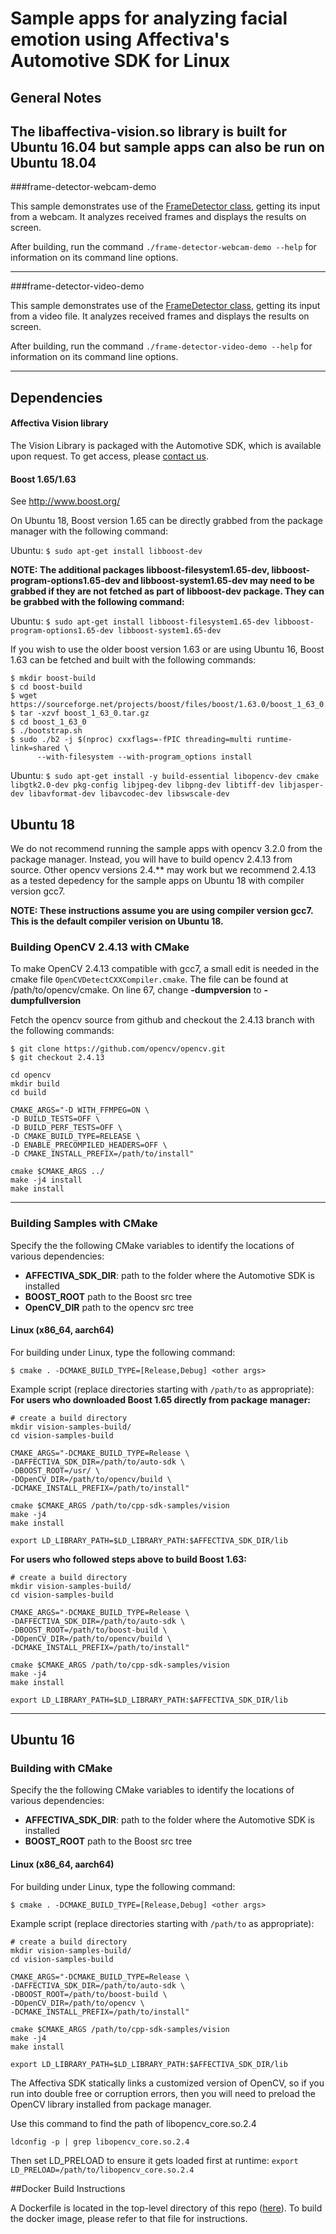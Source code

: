 # Sample apps for analyzing facial emotion using Affectiva's Automotive SDK for Linux
## General Notes 
The libaffectiva-vision.so library is built for Ubuntu 16.04 but sample apps can also be run on Ubuntu 18.04
---
###frame-detector-webcam-demo

This sample demonstrates use of the [FrameDetector class](https://auto.affectiva.com/docs/vision-create-detector), getting its input from a webcam. It analyzes received frames and displays the results on screen.

After building, run the command `./frame-detector-webcam-demo --help` for information on its command line options.

---

###frame-detector-video-demo

This sample demonstrates use of the [FrameDetector class](https://auto.affectiva.com/docs/vision-create-detector), getting its input from a video file. It analyzes received frames and displays the results on screen.

After building, run the command `./frame-detector-video-demo --help` for information on its command line options.

---

## Dependencies

#### Affectiva Vision library

The Vision Library is packaged with the Automotive SDK, which is available upon request. To get access, please [contact us](https://auto.affectiva.com/).

#### Boost 1.65/1.63

See http://www.boost.org/

On Ubuntu 18, Boost version 1.65 can be directly grabbed from the package manager with the following command:

Ubuntu: `$ sudo apt-get install libboost-dev `

**NOTE: The additional packages libboost-filesystem1.65-dev, libboost-program-options1.65-dev and libboost-system1.65-dev may need to be grabbed if they are not fetched as part of libboost-dev package. They can be grabbed with the following command:**  

Ubuntu: `$ sudo apt-get install libboost-filesystem1.65-dev libboost-program-options1.65-dev libboost-system1.65-dev`

If you wish to use the older boost version 1.63 or are using Ubuntu 16, Boost 1.63 can be fetched and built with the following commands:

```
$ mkdir boost-build
$ cd boost-build
$ wget https://sourceforge.net/projects/boost/files/boost/1.63.0/boost_1_63_0.tar.gz
$ tar -xzvf boost_1_63_0.tar.gz
$ cd boost_1_63_0
$ ./bootstrap.sh
$ sudo ./b2 -j $(nproc) cxxflags=-fPIC threading=multi runtime-link=shared \
      --with-filesystem --with-program_options install
```
Ubuntu:
`$ sudo apt-get install -y build-essential libopencv-dev cmake libgtk2.0-dev pkg-config libjpeg-dev libpng-dev libtiff-dev libjasper-dev libavformat-dev libavcodec-dev libswscale-dev`

## Ubuntu 18    
We do not recommend running the sample apps with opencv 3.2.0 from the package manager. Instead, you will have to build opencv 2.4.13 from source. Other opencv versions 2.4.** may work but we recommend 2.4.13 as a tested depedency for the sample apps on Ubuntu 18 with compiler version gcc7. 

**NOTE: These instructions assume you are using compiler version gcc7. This is the default compiler verision on Ubuntu 18.**

### Building OpenCV 2.4.13 with CMake
To make OpenCV 2.4.13 compatible with gcc7, a small edit is needed in the cmake file `OpenCVDetectCXXCompiler.cmake`. The file can be found at /path/to/opencv/cmake.
On line 67, change **-dumpversion** to **-dumpfullversion**

Fetch the opencv source from github and checkout the 2.4.13 branch with the following commands:

`$ git clone https://github.com/opencv/opencv.git` <br/>
`$ git checkout 2.4.13` 

```
cd opencv
mkdir build
cd build

CMAKE_ARGS="-D WITH_FFMPEG=ON \
-D BUILD_TESTS=OFF \ 
-D BUILD_PERF_TESTS=OFF \ 
-D CMAKE_BUILD_TYPE=RELEASE \ 
-D ENABLE_PRECOMPILED_HEADERS=OFF \
-D CMAKE_INSTALL_PREFIX=/path/to/install"

cmake $CMAKE_ARGS ../
make -j4 install 
make install
```
----
### Building Samples with CMake

Specify the the following CMake variables to identify the locations of various dependencies:

- **AFFECTIVA_SDK_DIR**: path to the folder where the Automotive SDK is installed
- **BOOST_ROOT** path to the Boost src tree
- **OpenCV_DIR** path to the opencv src tree 

#### Linux (x86_64, aarch64)

For building under Linux, type the following command:

`$ cmake . -DCMAKE_BUILD_TYPE=[Release,Debug] <other args>`

Example script (replace directories starting with `/path/to` as appropriate):  
**For users who downloaded Boost 1.65 directly from package manager:**
```
# create a build directory
mkdir vision-samples-build/
cd vision-samples-build

CMAKE_ARGS="-DCMAKE_BUILD_TYPE=Release \
-DAFFECTIVA_SDK_DIR=/path/to/auto-sdk \
-DBOOST_ROOT=/usr/ \
-DOpenCV_DIR=/path/to/opencv/build \
-DCMAKE_INSTALL_PREFIX=/path/to/install"

cmake $CMAKE_ARGS /path/to/cpp-sdk-samples/vision 
make -j4
make install

export LD_LIBRARY_PATH=$LD_LIBRARY_PATH:$AFFECTIVA_SDK_DIR/lib
```

**For users who followed steps above to build Boost 1.63:**
```
# create a build directory
mkdir vision-samples-build/
cd vision-samples-build

CMAKE_ARGS="-DCMAKE_BUILD_TYPE=Release \
-DAFFECTIVA_SDK_DIR=/path/to/auto-sdk \
-DBOOST_ROOT=/path/to/boost-build \
-DOpenCV_DIR=/path/to/opencv/build \
-DCMAKE_INSTALL_PREFIX=/path/to/install"

cmake $CMAKE_ARGS /path/to/cpp-sdk-samples/vision 
make -j4
make install

export LD_LIBRARY_PATH=$LD_LIBRARY_PATH:$AFFECTIVA_SDK_DIR/lib
```
---

## Ubuntu 16

### Building with CMake

Specify the the following CMake variables to identify the locations of various dependencies:

- **AFFECTIVA_SDK_DIR**: path to the folder where the Automotive SDK is installed
- **BOOST_ROOT** path to the Boost src tree


#### Linux (x86_64, aarch64)

For building under Linux, type the following command:

`$ cmake . -DCMAKE_BUILD_TYPE=[Release,Debug] <other args>`

Example script (replace directories starting with `/path/to` as appropriate):
```
# create a build directory
mkdir vision-samples-build/
cd vision-samples-build

CMAKE_ARGS="-DCMAKE_BUILD_TYPE=Release \
-DAFFECTIVA_SDK_DIR=/path/to/auto-sdk \
-DBOOST_ROOT=/path/to/boost-build \
-DOpenCV_DIR=/path/to/opencv \
-DCMAKE_INSTALL_PREFIX=/path/to/install"

cmake $CMAKE_ARGS /path/to/cpp-sdk-samples/vision 
make -j4
make install

export LD_LIBRARY_PATH=$LD_LIBRARY_PATH:$AFFECTIVA_SDK_DIR/lib
```

The Affectiva SDK statically links a customized version of OpenCV, so if you run into double free or corruption errors, then you will need to preload the OpenCV library installed from package manager.

Use this command to find the path of libopencv_core.so.2.4

`ldconfig -p | grep libopencv_core.so.2.4`

Then set LD_PRELOAD to ensure it gets loaded first at runtime:
`export LD_PRELOAD=/path/to/libopencv_core.so.2.4`


##Docker Build Instructions

A Dockerfile is located in the top-level directory of this repo ([here](../Dockerfile)). To build the docker image, please refer to that file for instructions.
